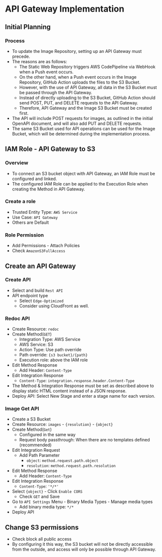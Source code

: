 # API Gateway Implementation
## Initial Planning
### Process
- To update the Image Repository, setting up an API Gateway must precede.
- The reasons are as follows:
  - The Static Web Repository triggers AWS CodePipeline via WebHook when a Push event occurs.
  - On the other hand, when a Push event occurs in the Image Repository, GitHub Action uploads the files to the S3 Bucket.
  - However, with the use of API Gateway, all data in the S3 Bucket must be passed through the API Gateway.
  - Instead of directly uploading to the S3 Bucket, GitHub Action should send POST, PUT, and DELETE requests to the API Gateway.
  - Therefore, API Gateway and the Image S3 Bucket must be created first.
- The API will include POST requests for images, as outlined in the initial OpenAPI document, and will also add PUT and DELETE requests.
- The same S3 Bucket used for API operations can be used for the Image Bucket, which will be determined during the implementation process.

## IAM Role - API Gateway to S3
### Overview
- To connect an S3 bucket object with API Gateway, an IAM Role must be configured and linked.
- The configured IAM Role can be applied to the Execution Role when creating the Method in API Gateway.

### Create a role
- Trusted Entity Type: `AWS Service`
- Use Case: `API Gateway`
- Others are Default

### Role Permission
- Add Permissions - Attach Policies
- Check `AmazonS3FullAccess`

## Create an API Gateway
### Create API
- Select and build `Rest API`
- API endpoint type
  - Select `Edge-Optimized`
  - Consider using CloudFront as well.

### Redoc API
- Create Resource: `redoc`
- Create Method(`GET`)
  - Integration Type: AWS Service
  - AWS Service: S3
  - Action Type: Use path override
  - Path override: `{s3 bucket}/{path}`
  - Execution role: above the IAM role
- Edit Method Response
  - Add Header: `Content-Type`
- Edit Integration Response
  - `Content-Type`: `integration.response.header.Content-Type`
- The Method & Integration Response must be set as described above to display static HTML content instead of a JSON response.
- Deploy API: Select New Stage and enter a stage name for each version.

### Image Get API
- Create a S3 Bucket
- Create Resource: `images` - `{resolution}` - `{object}`
- Create Method(`Get`)
  - Configured in the same way
  - Request body passthrough: When there are no templates defined (recommended)
- Edit Integration Request
  - Add Path Parameter
    - `object`: `method.request.path.object`
    - `resolution`: `method.request.path.resolution`
- Edit Method Response
  - Add Header: `Content-Type`
- Edit Integration Response
  - `Content-Type`: `'*/*'`
- Select `{object}` - Click `Enable CORS`
  - Check `GET` and Save
- Go to `API Settings` Menu - Binary Media Types - Manage media types
  - Add binary media type: `*/*`
- Deploy API

## Change S3 permissions
- Check block all public access
- By configuring it this way, the S3 bucket will not be directly accessible from the outside, and access will only be possible through API Gateway.
